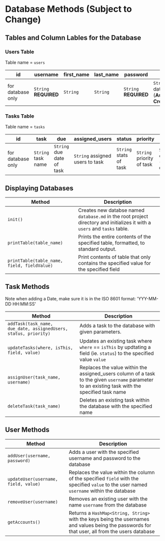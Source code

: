 #   Database Methods **(Subject to Change)**

## Tables and Column Lables for the Database

### Users Table

Table name = `users`

| id | username | first_name | last_name | password | created |
|-|-|-|-|-|-|
| for database only | `String` **REQUIRED** | `String` | `String` | `String` **REQUIRED** | `String` created date (**Automatically Created**)

### Tasks Table

Table name = `tasks`

| id | task | due | assigned_users | status | priority | created |
|-|-|-|-|-|-|-|
| for database only | `String` task name | `String` due date of task | `String` assigned users to task | `String` stats of task | `String` priority of task | `String` created date (**Automatically Created**) |
## Displaying Databases
| Method    | Description               |
| --------- | ------------------------- |
| `init()`    | Creates new databse named `database.md` in the root project directory and initializes it with a `users` and `tasks` table.
| `printTable(table_name)` | Prints the entire contents of the specified table, formatted, to standard output.
| `printTable(table_name, field, fieldValue)` | Print contents of table that only contains the specified value for the specified field |

## Task Methods

Note when adding a Date, make sure it is in the ISO 8601 format: 'YYY-MM-DD HH:MM:SS'

| Method    | Description               |
| --------- | ------------------------- |
| `addTask(task_name, due_date, assignedUsers, status, priority)` | Adds a task to the database with given parameters. 
| `updateTasks(where, isThis, field, value)` | Updates an existing task where `where` == `isThis` by updtating a field (ie. `status`) to the specified value `value` |
| `assignUser(task_name, username)` | Replaces the value within the assigned_users column of a task to the given `username` parameter to an existing task with the specified task name |
| `deleteTask(task_name)` | Deletes an existing task within the database with the specified name |

## User Methods

| Method    | Description               |
| --------- | ------------------------- |
| `addUser(username, password)` | Adds a user with the specified username and password to the database |
| `updateUser(username, field, value)` | Replaces the value within the column of the specified `field` with the specified `value` to the user named `username` within the database |
| `removeUser(username)` | Removes an existing user with the name `username` from the database |
| `getAccounts()` | Returns a `HashMap<String, String>` with the keys being the usernames and values being the passwords for that user, all from the users database |

